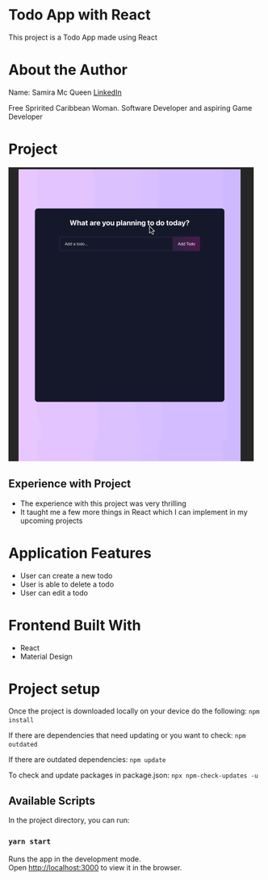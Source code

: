 # Todo App with React

This project is a Todo App made using React

# About the Author

Name: Samira Mc Queen
[LinkedIn](https://www.linkedin.com/in/samira-mc-queen-1882431a7/)

Free Spririted Caribbean Woman.
Software Developer and aspiring Game Developer

# Project 

![Video](src/assets/react-todo.gif)

## Experience with Project

- The experience with this project was very thrilling
- It taught me a few more things in React which I can implement in my upcoming projects

# Application Features

- User can create a new todo
- User is able to delete a todo
- User can edit a todo

# Frontend Built With

- React
- Material Design

# Project setup

Once the project is downloaded locally on your device do the following:
`
npm install
`

If there are dependencies that need updating or you want to check:
`
npm outdated
`

If there are outdated dependencies:
`
npm update
`

To check and update packages in package.json:
`
npx npm-check-updates -u
`

## Available Scripts

In the project directory, you can run:

### `yarn start`

Runs the app in the development mode.\
Open [http://localhost:3000](http://localhost:3000) to view it in the browser.
